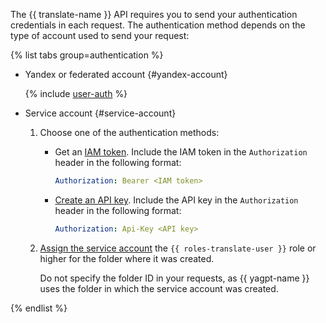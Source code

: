 The {{ translate-name }} API requires you to send your authentication credentials in each request. The authentication method depends on the type of account used to send your request:

{% list tabs group=authentication %}

- Yandex or federated account {#yandex-account}

   {% include [user-auth](user-auth.md) %}

- Service account {#service-account}

   1. Choose one of the authentication methods:
      * Get an [IAM token](../../iam/operations/iam-token/create-for-sa.md). Include the IAM token in the `Authorization` header in the following format:

         ```yaml
         Authorization: Bearer <IAM token>
         ```

      * [Create an API key](../../iam/operations/api-key/create.md). Include the API key in the `Authorization` header in the following format:

         ```yaml
         Authorization: Api-Key <API key>
         ```
   1. [Assign the service account](../../iam/operations/sa/assign-role-for-sa.md) the `{{ roles-translate-user }}` role or higher for the folder where it was created.

      Do not specify the folder ID in your requests, as {{ yagpt-name }} uses the folder in which the service account was created.

{% endlist %}

